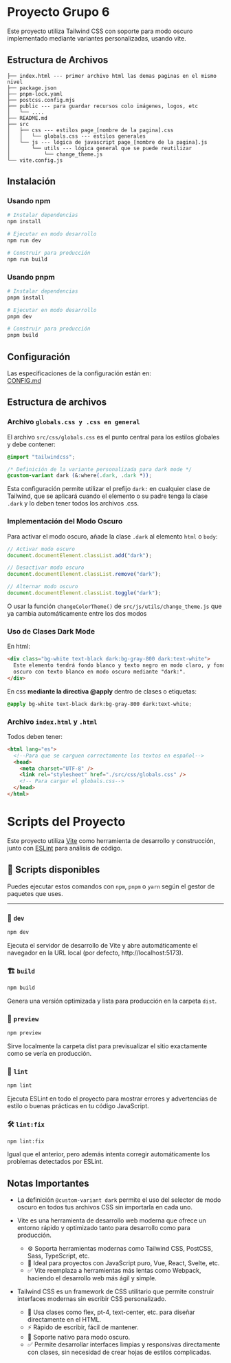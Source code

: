 # Proyecto Grupo 6

Este proyecto utiliza Tailwind CSS con soporte para modo oscuro implementado mediante variantes personalizadas, usando vite.

## Estructura de Archivos

```
├── index.html --- primer archivo html las demas paginas en el mismo nivel
├── package.json
├── pnpm-lock.yaml
├── postcss.config.mjs
├── public --- para guardar recursos colo imágenes, logos, etc
│   └── ....
├── README.md
├── src
│   ├── css --- estilos page_[nombre de la pagina].css
│   │   └── globals.css --- estilos generales
│   └── js --- lógica de javascript page_[nombre de la pagina].js
│       └── utils --- lógica general que se puede reutilizar
│           └── change_theme.js
└── vite.config.js
```

## Instalación

### Usando npm

```bash
# Instalar dependencias
npm install

# Ejecutar en modo desarrollo
npm run dev

# Construir para producción
npm run build
```

### Usando pnpm

```bash
# Instalar dependencias
pnpm install

# Ejecutar en modo desarrollo
pnpm dev

# Construir para producción
pnpm build
```
## Configuración
Las especificaciones de la configuración están en:  
[CONFIG.md](./CONFIG.md)

## Estructura de archivos

### Archivo `globals.css y .css en general`

El archivo `src/css/globals.css` es el punto central para los estilos globales y debe contener:

```css
@import "tailwindcss";

/* Definición de la variante personalizada para dark mode */
@custom-variant dark (&:where(.dark, .dark *));
```

Esta configuración permite utilizar el prefijo `dark:` en cualquier clase de Tailwind, que se aplicará cuando el elemento o su padre tenga la clase `.dark` y lo deben tener todos los archivos .css.

### Implementación del Modo Oscuro

Para activar el modo oscuro, añade la clase `.dark` al elemento `html` o `body`:

```js
// Activar modo oscuro
document.documentElement.classList.add("dark");

// Desactivar modo oscuro
document.documentElement.classList.remove("dark");

// Alternar modo oscuro
document.documentElement.classList.toggle("dark");
```

O usar la función `changeColorTheme()` de `src/js/utils/change_theme.js` que ya cambia automáticamente entre los dos modos

### Uso de Clases Dark Mode

En html:

```html
<div class="bg-white text-black dark:bg-gray-800 dark:text-white">
  Este elemento tendrá fondo blanco y texto negro en modo claro, y fondo gris
  oscuro con texto blanco en modo oscuro mediante "dark:".
</div>
```

En css **mediante la directiva @apply** dentro de clases o etiquetas:

```css
@apply bg-white text-black dark:bg-gray-800 dark:text-white;
```

### Archivo `index.html` y `.html`

Todos deben tener:

```html
<html lang="es">
  <!--Para que se carguen correctamente los textos en español-->
  <head>
    <meta charset="UTF-8" />
    <link rel="stylesheet" href="./src/css/globals.css" />
    <!-- Para cargar el globals.css-->
  </head>
</html>
```

# Scripts del Proyecto

Este proyecto utiliza [Vite](https://vitejs.dev/) como herramienta de desarrollo y construcción, junto con [ESLint](https://eslint.org/) para análisis de código.

## 📜 Scripts disponibles

Puedes ejecutar estos comandos con `npm`, `pnpm` o `yarn` según el gestor de paquetes que uses.

---

### 🔧 `dev`

```bash
npm dev
```
Ejecuta el servidor de desarrollo de Vite y abre automáticamente el navegador en la URL local (por defecto, http://localhost:5173).

### 🏗️ `build`
```bash
npm build
```
Genera una versión optimizada y lista para producción en la carpeta `dist`.

### 👀 `preview`
```bash
npm preview
```
Sirve localmente la carpeta dist para previsualizar el sitio exactamente como se vería en producción.

### 🧹 `lint`
```bash
npm lint
```
Ejecuta ESLint en todo el proyecto para mostrar errores y advertencias de estilo o buenas prácticas en tu código JavaScript.

### 🛠️ `lint:fix`
```bash
npm lint:fix
```
Igual que el anterior, pero además intenta corregir automáticamente los problemas detectados por ESLint.

## Notas Importantes

- La definición `@custom-variant dark` permite el uso del selector de modo oscuro en todos tus archivos CSS sin importarla en cada uno.
- Vite es una herramienta de desarrollo web moderna que ofrece un entorno rápido y optimizado tanto para desarrollo como para producción.

  - ⚙️ Soporta herramientas modernas como Tailwind CSS, PostCSS, Sass, TypeScript, etc.
  - 🧠 Ideal para proyectos con JavaScript puro, Vue, React, Svelte, etc.
  - ✅ Vite reemplaza a herramientas más lentas como Webpack, haciendo el desarrollo web más ágil y simple.

- Tailwind CSS es un framework de CSS utilitario que permite construir interfaces modernas sin escribir CSS personalizado.
  - 🧱 Usa clases como flex, pt-4, text-center, etc. para diseñar directamente en el HTML.
  - ⚡ Rápido de escribir, fácil de mantener.
  - 🌙 Soporte nativo para modo oscuro.
  - ✅ Permite desarrollar interfaces limpias y responsivas directamente con clases, sin necesidad de crear hojas de estilos complicadas.
